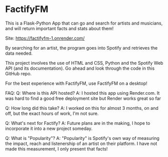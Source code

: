 # FactifyFM
This is a Flask-Python App that can go and search for artists and musicians, and will return important facts and stats about them!

Site: https://factifyfm-1.onrender.com/

By searching for an artist, the program goes into Spotify and retrieves the data needed. 

This project involves the use of HTML and CSS, Python and the Spotify Web API (and its documentation).
Go ahead and look through the code in this GitHub repo.

For the best experience with FactifyFM, use FactifyFM on a desktop!

FAQ:
Q:  Where is this API hosted? 
A:  I hosted this app using Render.com. It was hard to find a good free deployment site but Render works great so far

Q:  How long did this take?
A:  I worked on this for almost 3 months, on and off, but the exact hours of work, I'm not sure.

Q:  What's next for Factify?
A:  Future plans are in the making, I hope to incorporate it into a new project someday.

Q:  What is "Popularity"?
A:  "Popularity" is Spotify's own way of measuring the impact, reach and listenership of an artist on their platform.
    I have not made this measurement, I only present that facts!

